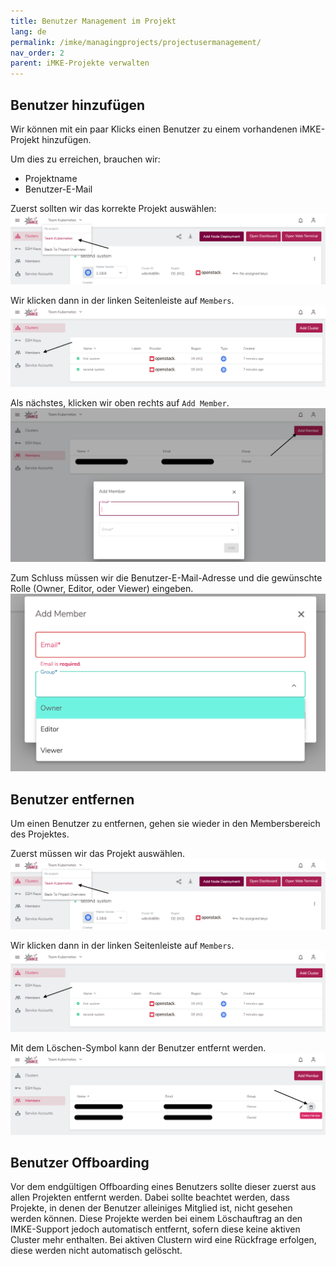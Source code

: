 ```yaml
---
title: Benutzer Management im Projekt
lang: de
permalink: /imke/managingprojects/projectusermanagement/
nav_order: 2
parent: iMKE-Projekte verwalten
---
```


## Benutzer hinzufügen

Wir können mit ein paar Klicks einen Benutzer zu einem vorhandenen iMKE-Projekt hinzufügen.

Um dies zu erreichen, brauchen wir:

* Projektname
* Benutzer-E-Mail

Zuerst sollten wir das korrekte Projekt auswählen:
![Projekt selektieren](photo1.png)

Wir klicken dann in der linken Seitenleiste auf `Members`.
![Members](photo2.png)

Als nächstes, klicken wir oben rechts auf `Add Member`.
![Add New member](photo3.png)

Zum Schluss müssen wir die Benutzer-E-Mail-Adresse und die gewünschte Rolle (Owner, Editor, oder Viewer) eingeben.
![Add Member Role](photo4.png)

## Benutzer entfernen

Um einen Benutzer zu entfernen, gehen sie wieder in den Membersbereich des Projektes.

Zuerst müssen wir das Projekt auswählen.
![Projekt selektieren](photo1.png)

Wir klicken dann in der linken Seitenleiste auf `Members`.
![Members](photo2.png)

Mit dem Löschen-Symbol kann der Benutzer entfernt werden.
![RemoveMember](remove-user.png)

## Benutzer Offboarding

Vor dem endgültigen Offboarding eines Benutzers sollte dieser zuerst aus allen Projekten entfernt werden.
Dabei sollte beachtet werden, dass Projekte, in denen der Benutzer alleiniges Mitglied ist, nicht gesehen werden können. Diese Projekte werden bei einem Löschauftrag an den IMKE-Support jedoch automatisch entfernt, sofern diese keine aktiven Cluster mehr enthalten. Bei aktiven Clustern wird eine Rückfrage erfolgen, diese werden nicht automatisch gelöscht.
